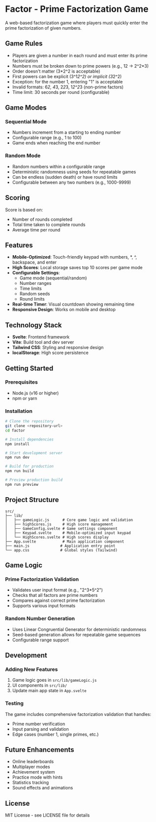 # Factor - Prime Factorization Game

A web-based factorization game where players must quickly enter the prime factorization of given numbers.

## Game Rules

- Players are given a number in each round and must enter its prime factorization
- Numbers must be broken down to prime powers (e.g., 12 → 2^2\*3)
- Order doesn't matter (3\*2^2 is acceptable)
- First powers can be explicit (3^1*2^2) or implicit (3*2^2)
- Exception: for the number 1, entering "1" is acceptable
- Invalid formats: 6*2, 4*3, 2*2*3, 1*2^2*3 (non-prime factors)
- Time limit: 30 seconds per round (configurable)

## Game Modes

### Sequential Mode

- Numbers increment from a starting to ending number
- Configurable range (e.g., 1 to 100)
- Game ends when reaching the end number

### Random Mode

- Random numbers within a configurable range
- Deterministic randomness using seeds for repeatable games
- Can be endless (sudden death) or have round limits
- Configurable between any two numbers (e.g., 1000-9999)

## Scoring

Score is based on:

- Number of rounds completed
- Total time taken to complete rounds
- Average time per round

## Features

- **Mobile-Optimized**: Touch-friendly keypad with numbers, \*, ^, backspace, and enter
- **High Scores**: Local storage saves top 10 scores per game mode
- **Configurable Settings**:
  - Game mode (sequential/random)
  - Number ranges
  - Time limits
  - Random seeds
  - Round limits
- **Real-time Timer**: Visual countdown showing remaining time
- **Responsive Design**: Works on mobile and desktop

## Technology Stack

- **Svelte**: Frontend framework
- **Vite**: Build tool and dev server
- **Tailwind CSS**: Styling and responsive design
- **localStorage**: High score persistence

## Getting Started

### Prerequisites

- Node.js (v16 or higher)
- npm or yarn

### Installation

```bash
# Clone the repository
git clone <repository-url>
cd factor

# Install dependencies
npm install

# Start development server
npm run dev

# Build for production
npm run build

# Preview production build
npm run preview
```

## Project Structure

```
src/
├── lib/
│   ├── gameLogic.js      # Core game logic and validation
│   ├── highScores.js     # High score management
│   ├── GameConfig.svelte # Game settings component
│   ├── Keypad.svelte     # Mobile-optimized input keypad
│   └── HighScores.svelte # High scores display
├── App.svelte            # Main application component
├── main.js              # Application entry point
└── app.css              # Global styles (Tailwind)
```

## Game Logic

### Prime Factorization Validation

- Validates user input format (e.g., "2^3\*5^2")
- Checks that all factors are prime numbers
- Compares against correct prime factorization
- Supports various input formats

### Random Number Generation

- Uses Linear Congruential Generator for deterministic randomness
- Seed-based generation allows for repeatable game sequences
- Configurable range support

## Development

### Adding New Features

1. Game logic goes in `src/lib/gameLogic.js`
2. UI components in `src/lib/`
3. Update main app state in `App.svelte`

### Testing

The game includes comprehensive factorization validation that handles:

- Prime number verification
- Input parsing and validation
- Edge cases (number 1, single primes, etc.)

## Future Enhancements

- Online leaderboards
- Multiplayer modes
- Achievement system
- Practice mode with hints
- Statistics tracking
- Sound effects and animations

## License

MIT License - see LICENSE file for details
